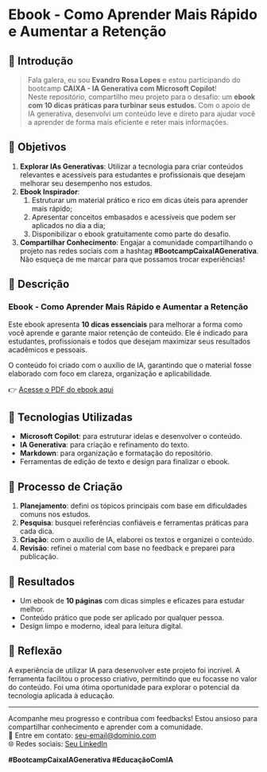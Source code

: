 # Ebook - Como Aprender Mais Rápido e Aumentar a Retenção

## 🚀 Introdução

> Fala galera, eu sou **Evandro Rosa Lopes** e estou participando do bootcamp **CAIXA - IA Generativa com Microsoft Copilot**!  
Neste repositório, compartilho meu projeto para o desafio: um **ebook com 10 dicas práticas para turbinar seus estudos**. Com o apoio de IA generativa, desenvolvi um conteúdo leve e direto para ajudar você a aprender de forma mais eficiente e reter mais informações.

## 🎯 Objetivos

1. **Explorar IAs Generativas**: Utilizar a tecnologia para criar conteúdos relevantes e acessíveis para estudantes e profissionais que desejam melhorar seu desempenho nos estudos.
2. **Ebook Inspirador**:
    1. Estruturar um material prático e rico em dicas úteis para aprender mais rápido;
    2. Apresentar conceitos embasados e acessíveis que podem ser aplicados no dia a dia;
    3. Disponibilizar o ebook gratuitamente como parte do desafio.
3. **Compartilhar Conhecimento**: Engajar a comunidade compartilhando o projeto nas redes sociais com a hashtag **#BootcampCaixaIAGenerativa**. Não esqueça de me marcar para que possamos trocar experiências!

## 📒 Descrição

### **Ebook - Como Aprender Mais Rápido e Aumentar a Retenção**  
Este ebook apresenta **10 dicas essenciais** para melhorar a forma como você aprende e garante maior retenção de conteúdo. Ele é indicado para estudantes, profissionais e todos que desejam maximizar seus resultados acadêmicos e pessoais.  

O conteúdo foi criado com o auxílio de IA, garantindo que o material fosse elaborado com foco em clareza, organização e aplicabilidade.

👉 [Acesse o PDF do ebook aqui](https://almostreal/ebook-pdf/Roboto.pdf)

## 🤖 Tecnologias Utilizadas

- **Microsoft Copilot**: para estruturar ideias e desenvolver o conteúdo.
- **IA Generativa**: para criação e refinamento do texto.
- **Markdown**: para organização e formatação do repositório.
- Ferramentas de edição de texto e design para finalizar o ebook.

## 🧐 Processo de Criação

1. **Planejamento**: defini os tópicos principais com base em dificuldades comuns nos estudos.
2. **Pesquisa**: busquei referências confiáveis e ferramentas práticas para cada dica.
3. **Criação**: com o auxílio de IA, elaborei os textos e organizei o conteúdo.
4. **Revisão**: refinei o material com base no feedback e preparei para publicação.

## 🚀 Resultados

- Um ebook de **10 páginas** com dicas simples e eficazes para estudar melhor.
- Conteúdo prático que pode ser aplicado por qualquer pessoa.
- Design limpo e moderno, ideal para leitura digital.

## 💭 Reflexão

A experiência de utilizar IA para desenvolver este projeto foi incrível. A ferramenta facilitou o processo criativo, permitindo que eu focasse no valor do conteúdo. Foi uma ótima oportunidade para explorar o potencial da tecnologia aplicada à educação.

---

Acompanhe meu progresso e contribua com feedbacks! Estou ansioso para compartilhar conhecimento e aprender com a comunidade.  
📩 Entre em contato: [seu-email@dominio.com](mailto:seu-email@dominio.com)  
🌐 Redes sociais: [Seu LinkedIn](https://linkedin.com/in/seuperfil)

**#BootcampCaixaIAGenerativa #EducaçãoComIA**
